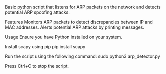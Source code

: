 Basic python script that listens for ARP packets on the network and detects potential ARP spoofing attacks.

Features
Monitors ARP packets to detect discrepancies between IP and MAC addresses.
Alerts potential ARP attacks by printing messages.

Usage
Ensure you have Python installed on your system.

Install scapy using pip
pip install scapy

Run the script using the following command:
sudo python3 arp_detector.py

Press Ctrl+C to stop the script.

